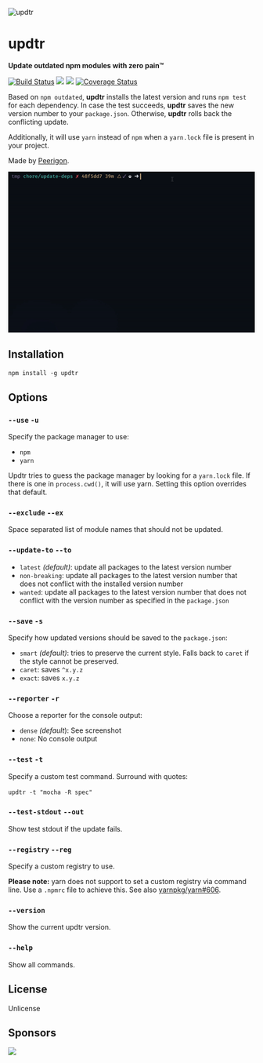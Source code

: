 ![updtr](assets/updtr.jpg)

# updtr

**Update outdated npm modules with zero pain™**

[![Build Status](https://travis-ci.org/peerigon/updtr.svg?branch=master)](https://travis-ci.org/peerigon/updtr)
[![](https://img.shields.io/npm/v/updtr.svg)](https://www.npmjs.com/package/updtr)
[![](https://img.shields.io/npm/dm/updtr.svg)](https://www.npmjs.com/package/updtr)
[![Coverage Status](https://coveralls.io/repos/peerigon/updtr/badge.svg?branch=master&service=github)](https://coveralls.io/github/peerigon/updtr?branch=master)

Based on `npm outdated`, **updtr** installs the latest version and runs `npm test` for each dependency. In case the test succeeds, **updtr** saves the new version number to your `package.json`. Otherwise, **updtr** rolls back the conflicting update.

Additionally, it will use `yarn` instead of `npm` when a `yarn.lock` file is present in your project.

Made by [Peerigon](https://peerigon.com/?pk_campaign=gh-os&pk_kwd=updtr).

![updtr](assets/updtr.gif)

## Installation

```
npm install -g updtr
```

## Options

### `--use` `-u`

Specify the package manager to use:

- `npm`
- `yarn`

Updtr tries to guess the package manager by looking for a `yarn.lock` file. If there is one in `process.cwd()`, it will use yarn. Setting this option overrides that default.

### `--exclude` `--ex`

Space separated list of module names that should not be updated.

### `--update-to` `--to`

- `latest` *(default)*: update all packages to the latest version number
- `non-breaking`: update all packages to the latest version number that does not conflict with the installed version number
- `wanted`: update all packages to the latest version number that does not conflict with the version number as specified in the `package.json`

### `--save` `-s`

Specify how updated versions should be saved to the `package.json`:

- `smart` *(default)*: tries to preserve the current style. Falls back to `caret` if the style cannot be preserved.
- `caret`: saves `^x.y.z`
- `exact`: saves `x.y.z`

### `--reporter` `-r`

Choose a reporter for the console output:

- `dense` *(default*): See screenshot
- `none`: No console output

### `--test` `-t`

Specify a custom test command. Surround with quotes:

`updtr -t "mocha -R spec"`

### `--test-stdout` `--out`

Show test stdout if the update fails.

### `--registry` `--reg`

Specify a custom registry to use.

**Please note:** yarn does not support to set a custom registry via command line. Use a `.npmrc` file to achieve this. See also [yarnpkg/yarn#606](https://github.com/yarnpkg/yarn/issues/606).

### `--version`

Show the current updtr version.

### `--help`

Show all commands.

## License

Unlicense

## Sponsors

[<img src="https://assets.peerigon.com/peerigon/logo/peerigon-logo-flat-spinat.png" width="150" />](https://peerigon.com)
